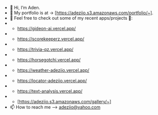 - 👋 Hi, I’m Aden.
- 💞️ My portfolio is at -> [https://adeziio.s3.amazonaws.com/portfolio/~].
- 🌱 Feel free to check out some of my recent apps/projects 👀:
- - https://gideon-ai.vercel.app/
- - https://scorekeeperz.vercel.app/
- - https://trivia-qz.vercel.app/
- - https://horsegotchi.vercel.app/
- - https://weather-adeziio.vercel.app/
- - https://locator-adeziio.vercel.app/
- - https://text-analysis.vercel.app/
- - [https://adeziio.s3.amazonaws.com/gallery/~]
- 📫 How to reach me --> adeziio@yahoo.com

<!---
adeziio/adeziio is a ✨ special ✨ repository because its `README.md` (this file) appears on your GitHub profile.
You can click the Preview link to take a look at your changes.
--->
